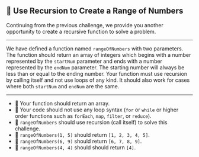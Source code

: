 🚀 Use Recursion to Create a Range of Numbers
---------------------------------------------

Continuing from the previous challenge, we provide you another opportunity to create a recursive function to solve a problem.

* * *

We have defined a function named `rangeOfNumbers` with two parameters. The function should return an array of integers which begins with a number represented by the `startNum` parameter and ends with a number represented by the `endNum` parameter. The starting number will always be less than or equal to the ending number. Your function must use recursion by calling itself and not use loops of any kind. It should also work for cases where both `startNum` and `endNum` are the same.

* * *

*   🧪 Your function should return an array.
*   🧪 Your code should not use any loop syntax (`for` or `while` or higher order functions such as `forEach`, `map`, `filter`, or `reduce`).
*   🧪 `rangeOfNumbers` should use recursion (call itself) to solve this challenge.
*   🧪 `rangeOfNumbers(1, 5)` should return `[1, 2, 3, 4, 5]`.
*   🧪 `rangeOfNumbers(6, 9)` should return `[6, 7, 8, 9]`.
*   🧪 `rangeOfNumbers(4, 4)` should should return `[4]`.